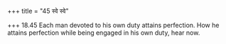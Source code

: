 +++
title = "45 स्वे स्वे"

+++
18.45 Each man devoted to his own duty attains perfection. How he
attains perfection while being engaged in his own duty, hear now.
